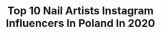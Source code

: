 ---
title: Top 10 Nail Artists Instagram Influencers In Poland In 2020
description: >-
  Find top nail artists Instagram influencers in Poland in 2020. Most popular hashtags: #paznokcie #nails #nails2inspire #nailstagram.
platform: Instagram
profiles:
  - username: "barbrafeszyn"
    fullname: >-
      Basia Góral
    location: "Poland"
    followers: 6904
    engagement: 580
    commentsToLikes: 0.042456
    avatar: "https://scontent-ams4-1.cdninstagram.com/v/t51.2885-19/s320x320/67348147_479502966162327_4610262653380591616_n.jpg?_nc_ht=scontent-ams4-1.cdninstagram.com&_nc_ohc=-vlf39r-L6kAX8I1eZE&oh=e630ba2f2e863f91936ee9511cf61a2a&oe=5EB8B8E0"
    verified: false
    hashtags: "#disneynails, #fioletowe, #recznezdobienia, #gelnails"
  - username: "anisiulka"
    fullname: >-
      MAKEUP • BEAUTY
    location: "Poland"
    followers: 31852
    engagement: 412
    commentsToLikes: 0.042734
    avatar: "https://scontent-ams4-1.cdninstagram.com/v/t51.2885-19/s320x320/83929755_2282818468677870_3941277838686027776_n.jpg?_nc_ht=scontent-ams4-1.cdninstagram.com&_nc_ohc=czwAlGFvFdsAX8XGdY4&oh=ac9d44b400850928a0deddd495536ca2&oe=5EBC18C3"
    verified: false
    hashtags: "#blue, #pielegnacjaskory, #birthdaycakes, #makeuptutorial"
  - username: "life.catchers"
    fullname: >-
      Marta & Filip
    location: "Poland"
    followers: 25642
    engagement: 1062
    commentsToLikes: 0.026517
    avatar: "https://scontent-ams4-1.cdninstagram.com/v/t51.2885-19/s320x320/49683245_289140618464144_896916534364995584_n.jpg?_nc_ht=scontent-ams4-1.cdninstagram.com&_nc_ohc=rgxcTRN2QoQAX_TAiB0&oh=48167151db14116f0a07df636e6227ae&oe=5EB7A11B"
    verified: false
    hashtags: "#springfeels, #avonartists, #artofslowliving, #fromwhereistand"
  - username: "mamawspanialej2"
    fullname: >-
      ЅᎯℕⅅℛᎯ 🌼
    location: "Poland"
    followers: 26582
    engagement: 357
    commentsToLikes: 0.075070
    avatar: "https://scontent-ams4-1.cdninstagram.com/v/t51.2885-19/s320x320/65422206_465250967591466_1521311513988562944_n.jpg?_nc_ht=scontent-ams4-1.cdninstagram.com&_nc_ohc=s5gwyQ0AbF0AX8lzIK_&oh=15c91c14cff4dba09fbe4dcfe3987600&oe=5EBAEEDB"
    verified: false
    hashtags: "#nevrosi, #ikeapoland, #wrodziniesi, #kochamnadzycie"
  - username: "dim.makeup"
    fullname: >-
      Makeup | Makijaż | Kosmetyki
    location: "Poland"
    followers: 59975
    engagement: 530
    commentsToLikes: 0.047879
    avatar: "https://scontent-ams4-1.cdninstagram.com/v/t51.2885-19/s320x320/87629268_269497777365026_4927577719132127232_n.jpg?_nc_ht=scontent-ams4-1.cdninstagram.com&_nc_ohc=szL5vDcR6uYAX8y6XDc&oh=3b2a0f9f6354697331910f7497112858&oe=5EBA22F5"
    verified: false
    hashtags: "#polskajestpiekna, #kyliejenner, #mattenails, #chilltime"
  - username: "lakierowy_apacz"
    fullname: >-
      Paulina
    location: "Poland"
    followers: 44068
    engagement: 532
    commentsToLikes: 0.018873
    avatar: "https://scontent-ams4-1.cdninstagram.com/v/t51.2885-19/s320x320/58423747_1580442658766075_2116850970582319104_n.jpg?_nc_ht=scontent-ams4-1.cdninstagram.com&_nc_ohc=vrSka5rUhGMAX9k7zMW&oh=578c35a7191ccc518029598228969351&oe=5EB6869B"
    verified: false
    hashtags: "#nailstagram, #geometria, #balloons, #victoriavynn"
  - username: "matuszewsk.a"
    fullname: >-
      NAILS DESIGNER 🔝️
    location: "Poland"
    followers: 60935
    engagement: 300
    commentsToLikes: 0.029266
    avatar: "https://scontent-lhr8-1.cdninstagram.com/v/t51.2885-19/s320x320/84358523_252328585763293_3395855122813681664_n.jpg?_nc_ht=scontent-lhr8-1.cdninstagram.com&_nc_ohc=h5mShZquorgAX9ESsfG&oh=6fc2e188d2430f76921e7a2d2d3da209&oe=5EBBD025"
    verified: false
    hashtags: "#nailsupplies, #style, #stylish, #rednails"
  - username: "herman.alls"
    fullname: >-
      Martyna Zając
    location: "Poland"
    followers: 2399
    engagement: 2301
    commentsToLikes: 0.030675
    avatar: "https://instagram.fbki2-1.fna.fbcdn.net/v/t51.2885-19/s320x320/89747514_207499720592296_6805866522259488768_n.jpg?_nc_ht=instagram.fbki2-1.fna.fbcdn.net&_nc_ohc=oWjfvY4OgAIAX_d5gwI&oh=4f8f3e352e0691f9a9c570c02103c518&oe=5EB4E58D"
    verified: false
    hashtags: "#mylove, #newnails, #polskiedziewczyny, #polishgirl"
  - username: "piekna__sprawa"
    fullname: >-
      Piękna Sprawa by Miciulka
    location: "Poland"
    followers: 4752
    engagement: 480
    commentsToLikes: 0.100285
    avatar: "https://scontent-ams4-1.cdninstagram.com/v/t51.2885-19/s320x320/56334810_454002502036526_6189963182606385152_n.jpg?_nc_ht=scontent-ams4-1.cdninstagram.com&_nc_ohc=nkhxcVo4lbAAX-KUPGk&oh=759d83a13a66eff080ff30b981701fb4&oe=5E91F1BC"
    verified: false
    hashtags: "#nailsdone, #metalicznepaznokcie, #allepaznokcie, #poppies"
  - username: "perfekcyjnie_niedoskonala"
    fullname: >-
      Katarzyna Augustyn
    location: "Poland"
    followers: 37103
    engagement: 329
    commentsToLikes: 0.024400
    avatar: "https://scontent-lhr8-1.cdninstagram.com/v/t51.2885-19/s320x320/54732338_2115980862033337_2442409130841866240_n.jpg?_nc_ht=scontent-lhr8-1.cdninstagram.com&_nc_ohc=IJwdOXzKpVsAX9Ar5zW&oh=9b121e1861b36cf3e8a0b29478a472b0&oe=5EBA2550"
    verified: false
    hashtags: "#likeme, #lookoftheday, #mood, #secondhand"
---
